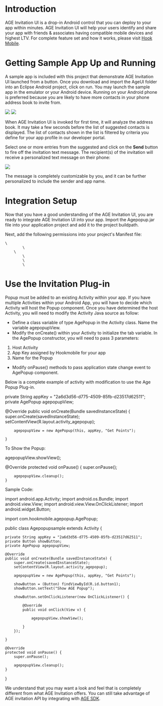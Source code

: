 # Introduction

AGE Invitation UI is a drop-in Android control that you can deploy to your app within minutes.  AGE Invitation UI will help your users identify and share your app with friends & associates having compatible mobile devices and highest LTV.  For complete feature set and how it works, please visit <a href="http://www.hookmobile.com"  target="_blank">Hook Mobile</a>.

# Getting Sample App Up and Running
A sample app is included with this project that demonstrate AGE Invitation UI launched from a button.  Once you download and import the AgeUI folder into an Eclipse Android project, click on run.  You may launch the sample app in the emulator or your Android device.  Running on your Android phone is preferred because you are likely to have more contacts in your phone address book to invite from.    

[![](https://dl.dropbox.com/s/izxzj9qxrgl2axd/AGEUI1.PNG)](https://www.dropbox.com/s/izxzj9qxrgl2axd/AGEUI1.PNG)
[![](https://dl.dropbox.com/s/pm1uzrjn1p1dk9v/AGEUI2.PNG)](https://www.dropbox.com/s/pm1uzrjn1p1dk9v/AGEUI2.PNG)

When AGE Invitation UI is invoked for first time, it will analyze the address book.  It may take a few seconds before the list of suggested contacts is displayed.  The list of contacts shown in the list is filtered by criteria you define for your app profile in our developer portal.  

Select one or more entries from the suggested and click on the <b>Send</b> button to fire off the invitation text message.  The recipient(s) of the invitation will receive a personalized text message on their phone:

[![](https://dl.dropbox.com/s/zg3qbf5ac8om7cg/inviteSms.PNG)](https://dl.dropbox.com/s/zg3qbf5ac8om7cg/inviteSms.PNG)

The message is completely customizable by you, and it can be further personalized to include the sender and app name.

# Integration Setup
Now that you have a good understanding of the AGE Invitation UI, you are ready to integrate AGE Invitation UI into your app.  Import the Agepopup.jar file into your application project and add it to the project buildpath. 

Next, add the following permissions into your project's Manifest file:

<pre><code>\<uses-permission android:name="android.permission.INTERNET" />
    	\<uses-permission android:name="android.permission.READ_CONTACTS" />
	\<uses-permission android:name="android.permission.READ_PHONE_STATE" />
    	\<uses-permission android:name="android.permission.SEND_SMS" />
    	\<uses-permission android:name="android.permission.ACCESS_NETWORK_STATE" />
    	\<uses-permission android:name="android.permission.ACCESS_WIFI_STATE" /></code></pre>


# Use the Invitation Plug-in

Popup must be added to an existing Activity within your app.  If you have multiple Activities within your Android App, you will have to decide which Activity will host the Popup component.  Once you have determined the host Activity, you will need to modify the Activity Java source as follow:
* Define a class variable of type AgePopup in the Activity class.  Name the variable agepopupView.  
* Modify the onCreate() within your Activity to initialize the tab variable.  In the AgePopup constructor, you will need to pass 3 parameters:
1. Host Activity
2. App Key assigned by Hookmobile for your app
3. Name for the Popup
* Modify onPause() methods to pass application state change event to AgePopup component.

Below is a complete example of activity with modification to use the Age Popup Plug-in.


private String appKey = "2a6d3d56-d775-4509-85fb-d23517d62511";
private AgePopup agepopupView;


@Override
	public void onCreate(Bundle savedInstanceState) {
		super.onCreate(savedInstanceState);
		setContentView(R.layout.activity_agepopup);

		agepopupView = new AgePopup(this, appKey, "Get Points");

	}


To Show the Popup:

agepopupView.showView();


@Override
	protected void onPause() {
		super.onPause();

		agepopupView.cleanup();
	}






Sample Code:

import android.app.Activity;
import android.os.Bundle;
import android.view.View;
import android.view.View.OnClickListener;
import android.widget.Button;

import com.hookmobile.agepopup.AgePopup;

public class Agepopupsample extends Activity {

	private String appKey = "2a6d3d56-d775-4509-85fb-d23517d62511";
	private Button showButton;
	private AgePopup agepopupView;

	@Override
	public void onCreate(Bundle savedInstanceState) {
		super.onCreate(savedInstanceState);
		setContentView(R.layout.activity_agepopup);

		agepopupView = new AgePopup(this, appKey, "Get Points");

		showButton = (Button) findViewById(R.id.button1);
		showButton.setText("Show AGE Popup");

		showButton.setOnClickListener(new OnClickListener() {

			@Override
			public void onClick(View v) {

				agepopupView.showView();

			}
		});

	}

	@Override
	protected void onPause() {
		super.onPause();

		agepopupView.cleanup();
	}

}


We understand that you may want a look and feel that is completely different from what AGE Invitation offers.  You can still take advantage of AGE invitation API by integrating with <a href="https://github.com/hookmobile/App-Growth-Engine-iOS-SDK" target="_blank">AGE SDK</a>.  